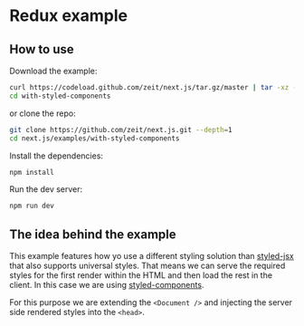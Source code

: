 
# Redux example

## How to use

Download the example:

```bash
curl https://codeload.github.com/zeit/next.js/tar.gz/master | tar -xz --strip=2 next.js-master/examples/with-styles-components
cd with-styled-components
```

or clone the repo:

```bash
git clone https://github.com/zeit/next.js.git --depth=1
cd next.js/examples/with-styled-components
```

Install the dependencies:

```bash
npm install
```

Run the dev server:

```bash
npm run dev
```

## The idea behind the example

This example features how yo use a different styling solution than [styled-jsx](https://github.com/zeit/styled-jsx) that also supports universal styles. That means we can serve the required styles for the first render within the HTML and then load the rest in the client. In this case we are using [styled-components](https://github.com/styled-components/styled-components).

For this purpose we are extending the `<Document />` and injecting the server side rendered styles into the `<head>`.
